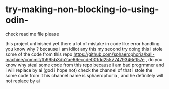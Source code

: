 # try-making-non-blocking-io-using-odin-
check read me file please 



this project unfinished yet there a lot of mistake in code like error handling you know why ? because i am idiiot any this my second try doing this i stole some of the code from this 
repo https://github.com/sphaerophoria/ball-machine/commit/fb995b3db2ae66eccde001dd25577479346e157e , do you know why steal  some code from this repo because i am bad progrmmer 
and i will replace by ai (god i hope not) 
check the channel of that i stole the some code from it 
his channel name is sphaerophoria , and he definitely will not replace by ai 
